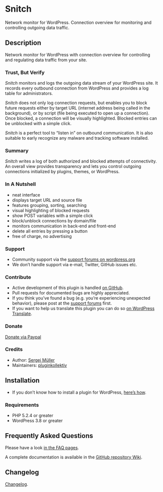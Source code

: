 # Snitch #

Network monitor for WordPress. Connection overview for monitoring and controlling outgoing data traffic.

## Description ##
Network monitor for WordPress with connection overview for controlling and regulating data traffic from your site.

### Trust, But Verify ###
*Snitch* monitors and logs the outgoing data stream of your WordPress site. It records every outbound connection from WordPress and provides a log table for administrators.

*Snitch* does not only log connection requests, but enables you to block future requests either by target URL (internet address being called in the background), or by script (file being executed to open up a connection). Once blocked, a  connection will be visually highlighted. Blocked entries can be unblocked with a simple click.

*Snitch* is a perfect tool to “listen in” on outbound communication. It is also suitable to early recognize any malware and tracking software installed.

### Summary ###
*Snitch* writes a log of both authorized and blocked attempts of connectivity. An overall view provides transparency and lets you control outgoing connections initialized by plugins, themes, or WordPress.

### In A Nutshell ###
* neat interface
* displays target URL and source file
* features grouping, sorting, searching
* visual highlighting of blocked requests
* show POST variables with a simple click
* block/unblock connections by domain/file
* monitors communication in back-end and front-end
* delete all entries by pressing a button
* free of charge, no advertising

### Support ###
* Community support via the [support forums on wordpress.org](https://wordpress.org/support/plugin/snitch)
* We don’t handle support via e-mail, Twitter, GitHub issues etc.

### Contribute ###
* Active development of this plugin is handled [on GitHub](https://github.com/pluginkollektiv/snitch).
* Pull requests for documented bugs are highly appreciated.
* If you think you’ve found a bug (e.g. you’re experiencing unexpected behavior), please post at the [support forums](https://wordpress.org/support/plugin/snitch) first.
* If you want to help us translate this plugin you can do so [on WordPress Translate](https://translate.wordpress.org/projects/wp-plugins/snitch).

### Donate ###
[Donate via Paypal](https://www.paypal.com/cgi-bin/webscr?cmd=_donations&business=TD4AMD2D8EMZW)

### Credits ###
* Author: [Sergej Müller](https://sergejmueller.github.io/)
* Maintainers: [pluginkollektiv](http://pluginkollektiv.org/)

## Installation ##
* If you don’t know how to install a plugin for WordPress, [here’s how](https://wordpress.org/support/article/managing-plugins/).

### Requirements ###
* PHP 5.2.4 or greater
* WordPress 3.8 or greater


## Frequently Asked Questions ##
Please have a look [in the FAQ pages](https://snitch.pluginkollektiv.org/documentation#faq).

A complete documentation is available in the [GitHub repository Wiki](https://snitch.pluginkollektiv.org/documentation/).


## Changelog ##
[Changelog](./CHANGELOG.md).
